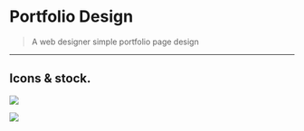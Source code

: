 # Portfolio Design
> A web designer simple portfolio page design

***
## Icons & stock.


[![](https://img.shields.io/badge/-Portfolio%20Icon-1d52a8.svg?style=flat&colorA=0a0a0a)](https://www.favicon.cc/?action=icon&file_id=943768)

[![](https://img.shields.io/badge/-Quote%20Icon-0a0a0a.svg?style=flat&colorA=0a0a0a)](https://fontawesome.com/v4.7.0/icon/quote-right)
